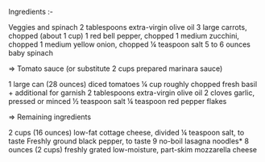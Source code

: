 Ingredients :-

Veggies and spinach
2 tablespoons extra-virgin olive oil
3 large carrots, chopped (about 1 cup)
1 red bell pepper, chopped
1 medium zucchini, chopped
1 medium yellow onion, chopped
¼ teaspoon salt
5 to 6 ounces baby spinach

=> Tomato sauce (or substitute 2 cups prepared marinara sauce)

1 large can (28 ounces) diced tomatoes
¼ cup roughly chopped fresh basil + additional for garnish
2 tablespoons extra-virgin olive oil
2 cloves garlic, pressed or minced
½ teaspoon salt
¼ teaspoon red pepper flakes

=> Remaining ingredients

2 cups (16 ounces) low-fat cottage cheese, divided
¼ teaspoon salt, to taste
Freshly ground black pepper, to taste
9 no-boil lasagna noodles*
8 ounces (2 cups) freshly grated low-moisture, part-skim mozzarella cheese

